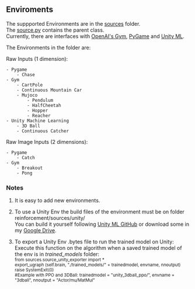 ## Enviroments

The suppported Environments are in the [sources](../reinforcement/sources) folder.  
The [source.py](../reinforcement/sources/source.py) contains the parent class.  
Currently, there are interfaces with [OpenAI's Gym](https://github.com/NiloFreitas/Deep-Reinforcement-Learning/blob/master/reinforcement/sources/source_gym.py), [PyGame](https://github.com/NiloFreitas/Deep-Reinforcement-Learning/blob/master/reinforcement/sources/source_pygame.py) and [Unity ML](https://github.com/NiloFreitas/Deep-Reinforcement-Learning/blob/master/reinforcement/sources/source_unity.py).  

The Environments in the folder are:

Raw Inputs (1 dimension):  

	- Pygame
		- Chase
	- Gym
		- CartPole  
		- Continuous Mountain Car
		- Mujoco
			- Pendulum
			- HalfCheetah
			- Hopper
			- Reacher
	- Unity Machine Learning
		- 3D Ball
		- Continuous Catcher 


Raw Image Inputs (2 dimensions):  

	- Pygame
		- Catch
	- Gym
		- Breakout
		- Pong  

### Notes

1) It is easy to add new environments.

2) To use a Unity Env the build files of the environment must be on folder reinforcement/sources/unity/  
You can build it yourself following [Unity ML GitHub](https://github.com/Unity-Technologies/ml-agents) or download some in my [Google Drive](https://drive.google.com/drive/folders/13_uD0QtYc8fzWaVAz5auVNzk9WQUOqi4?usp=sharing).

3) To export a Unity Env .bytes file to run the trained model on Unity:  
Execute this function on the algorithm when a saved trained model of the env is in _trained_models_ folder:     
	<sub>from sources.source_unity_exporter import *  
	export_ugraph (self.brain, "./trained_models/" + trainedmodel, envname, nnoutput)  
	raise SystemExit(0)  
	#Example with PPO and 3DBall: trainedmodel = "unity_3dball_ppo/",
	                              envname = "3dball",
				      nnoutput =  "Actor/mu/MatMul" </sub>  
